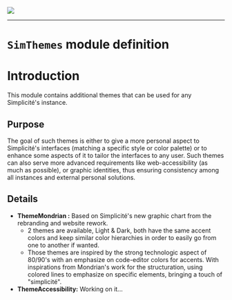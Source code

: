 <!--
 ___ _            _ _    _ _    __
/ __(_)_ __  _ __| (_)__(_) |_ /_/
\__ \ | '  \| '_ \ | / _| |  _/ -_)
|___/_|_|_|_| .__/_|_\__|_|\__\___|
            |_| 
-->
![](https://platform.simplicite.io/logos/standard/logo250.png)
* * *

`SimThemes` module definition
=============================

# Introduction

This module contains additional themes that can be used for any Simplicité's instance.

## Purpose

The goal of such themes is either to give a more personal aspect to Simplicité's interfaces (matching a specific style or color palette) or to enhance some aspects of it to tailor the interfaces to any user.
Such themes can also serve more advanced requirements like web-accessibility (as much as possible), or graphic identities, thus ensuring consistency among all instances and external personal solutions.

## Details
- __ThemeMondrian :__ Based on Simplicité's new graphic chart from the rebranding and website rework.
	- 2 themes are available, Light & Dark, both have the same accent colors and keep similar color hierarchies in order to easily go from one to another if wanted.
	- Those themes are inspired by the strong technologic aspect of 80/90's with an emphasize on code-editor colors for accents. With inspirations from Mondrian's work for the structuration, using colored lines to emphasize on specific elements, bringing a touch of "simplicité".
- __ThemeAccessibility:__ Working on it...

